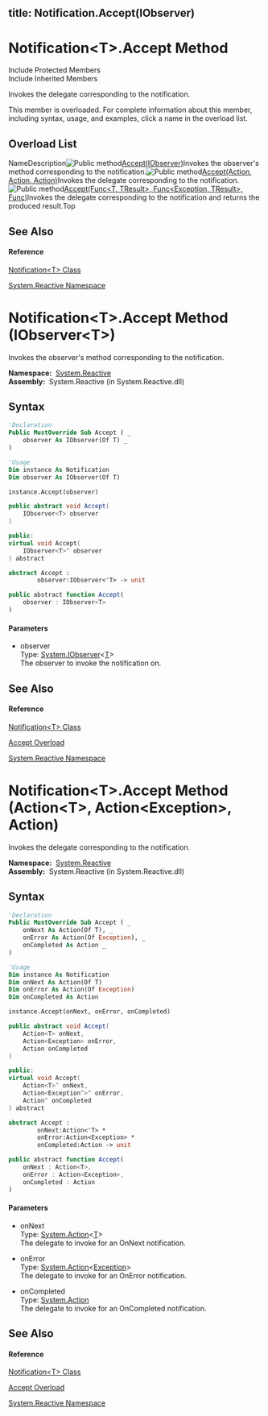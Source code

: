 title: Notification<T>.Accept(IObserver<T>)
---

# Notification\<T\>.Accept Method

Include Protected Members  
Include Inherited Members

Invokes the delegate corresponding to the notification.

This member is overloaded. For complete information about this member, including syntax, usage, and examples, click a name in the overload list.

## Overload List

NameDescription![Public method](https://reactiveui.net/assets/img/Hh303103.pubmethod(en-us,VS.103).gif "Public method")[Accept(IObserver<T>)](https://msdn.microsoft.com/en-us/library/m:system.reactive.notification%601.accept(system.iobserver%7b%600%7d)(v=VS.103))Invokes the observer's method corresponding to the notification.![Public method](https://reactiveui.net/assets/img/Hh303103.pubmethod(en-us,VS.103).gif "Public method")[Accept(Action<T>, Action<Exception>, Action)](https://msdn.microsoft.com/en-us/library/m:system.reactive.notification%601.accept(system.action%7b%600%7d%2csystem.action%7bsystem.exception%7d%2csystem.action)(v=VS.103))Invokes the delegate corresponding to the notification.![Public method](https://reactiveui.net/assets/img/Hh303103.pubmethod(en-us,VS.103).gif "Public method")[Accept<TResult>(Func<T, TResult>, Func<Exception, TResult>, Func<TResult>)](https://msdn.microsoft.com/en-us/library/m:system.reactive.notification%601.accept%60%601(system.func%7b%600%2c%60%600%7d%2csystem.func%7bsystem.exception%2c%60%600%7d%2csystem.func%7b%60%600%7d)(v=VS.103))Invokes the delegate corresponding to the notification and returns the produced result.Top

## See Also

#### Reference

[Notification\<T\> Class](Notification/Notification(T))

[System.Reactive Namespace](System.Reactive/System.Reactive)


# Notification\<T\>.Accept Method (IObserver\<T\>)

Invokes the observer's method corresponding to the notification.

**Namespace:**  [System.Reactive](System.Reactive/System.Reactive)  
**Assembly:**  System.Reactive (in System.Reactive.dll)

## Syntax

```vb
'Declaration
Public MustOverride Sub Accept ( _
    observer As IObserver(Of T) _
)
```

```vb
'Usage
Dim instance As Notification
Dim observer As IObserver(Of T)

instance.Accept(observer)
```

```csharp
public abstract void Accept(
    IObserver<T> observer
)
```

```c++
public:
virtual void Accept(
    IObserver<T>^ observer
) abstract
```

```fsharp
abstract Accept : 
        observer:IObserver<'T> -> unit 
```

```javascript
public abstract function Accept(
    observer : IObserver<T>
)
```

#### Parameters

- observer  
  Type: [System.IObserver](https://msdn.microsoft.com/en-us/library/Dd783449)\<[T](Notification/Notification(T))\>  
  The observer to invoke the notification on.

## See Also

#### Reference

[Notification\<T\> Class](Notification/Notification(T))

[Accept Overload](Accept/Notification(T).Accept)

[System.Reactive Namespace](System.Reactive/System.Reactive)

# Notification\<T\>.Accept Method (Action\<T\>, Action\<Exception\>, Action)

Invokes the delegate corresponding to the notification.

**Namespace:**  [System.Reactive](System.Reactive/System.Reactive)  
**Assembly:**  System.Reactive (in System.Reactive.dll)

## Syntax

```vb
'Declaration
Public MustOverride Sub Accept ( _
    onNext As Action(Of T), _
    onError As Action(Of Exception), _
    onCompleted As Action _
)
```

```vb
'Usage
Dim instance As Notification
Dim onNext As Action(Of T)
Dim onError As Action(Of Exception)
Dim onCompleted As Action

instance.Accept(onNext, onError, onCompleted)
```

```csharp
public abstract void Accept(
    Action<T> onNext,
    Action<Exception> onError,
    Action onCompleted
)
```

```c++
public:
virtual void Accept(
    Action<T>^ onNext, 
    Action<Exception^>^ onError, 
    Action^ onCompleted
) abstract
```

```fsharp
abstract Accept : 
        onNext:Action<'T> * 
        onError:Action<Exception> * 
        onCompleted:Action -> unit 
```

```javascript
public abstract function Accept(
    onNext : Action<T>, 
    onError : Action<Exception>, 
    onCompleted : Action
)
```

#### Parameters

- onNext  
  Type: [System.Action](https://msdn.microsoft.com/en-us/library/018hxwa8)\<[T](Notification/Notification(T))\>  
  The delegate to invoke for an OnNext notification.

- onError  
  Type: [System.Action](https://msdn.microsoft.com/en-us/library/018hxwa8)\<[Exception](https://msdn.microsoft.com/en-us/library/c18k6c59)\>  
  The delegate to invoke for an OnError notification.

- onCompleted  
  Type: [System.Action](https://msdn.microsoft.com/en-us/library/Bb534741)  
  The delegate to invoke for an OnCompleted notification.

## See Also

#### Reference

[Notification\<T\> Class](Notification/Notification(T))

[Accept Overload](Accept/Notification(T).Accept)

[System.Reactive Namespace](System.Reactive/System.Reactive)





